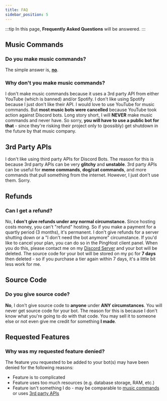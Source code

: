 ```yaml
---
title: FAQ
sidebar_position: 5
---
```


:::tip
In this page, <strong>Frequently Asked Questions</strong> will be answered.
:::

## Music Commands

### Do you make music commands?
The simple answer is, <u>**no**</u>. 
### Why don't you make music commands?
I don't make music commands because it uses a 3rd party API from either YouTube (which is banned) and/or Spotify. I don't like using Spotify because I just don't like their API. I would love to use YouTube for music commands. But **most music bots were cancelled** because YouTube took action against Discord bots. Long story short, I will **NEVER** make music commands and never have. So sorry, **you will have to use a public bot for that** - since they're risking their project only to (possibly) get shutdown in the future by that music company.

## 3rd Party APIs
I don't like using third party APIs for Discord Bots. The reason for this is because 3rd party APIs can be very **glitchy** and **unstable**. 3rd party APIs can be useful for **meme commands**, **dog/cat commands**, and more commands that pull something from the internet. However, I just don't use them. Sorry.

## Refunds

### Can I get a refund?
No, **I don't give refunds under any normal circumstance.** Since hosting costs money, you can't "refund" hosting. So if you make a payment for a quartly period (3 months), it's permanent. I don't give refunds for a server shutting down or a "I don't need the bot anymore" circumstance. If you'd like to cancel your plan, you can do so in the PingHost client panel. When you do this, please contact me on my [Discord Server](/discord.html) and your bot will be deleted. The source code for your bot will be stored on my pc for **7 days** then deleted - so if you purchase a tier again within 7 days, it's a little bit less work for me.

## Source Code

### Do you give source code?
**No**, I don't give source code to **anyone** under **ANY circumstances**. You will never get source code for your bot. The reason for this is because I don't know what you're going to do with that code. You may sell it to someone else or not even give me credit for something **I made**. 


## Requested Features
### Why was my requested feature denied?
The feature you requested to be added to your bot(s) may have been denied for the following reasons:
  - Feature is to complicated
  - Feature uses too much resources (e.g. database storage, RAM, etc.)
  - Feature isn't something I do - may be comparable to [music commands](#music-commands) or uses [3rd party APIs](#3rd-party-apis)